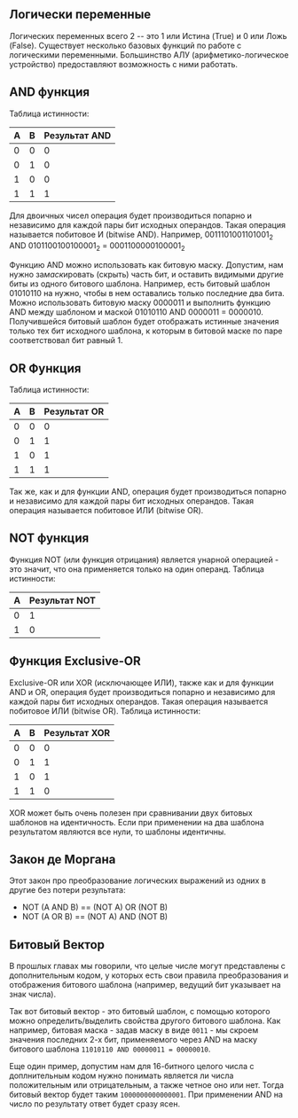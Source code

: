 ## Логически переменные

Логических переменных всего 2 -- это 1 или Истина (True) и 0 или Ложь (False). Существует несколько базовых функций по работе с логическими переменными. Большинство АЛУ (арифметико-логическое устройство) предоставляют возможность с ними работать.

## AND функция

Таблица истинности:

| A   | B   | Результат AND |
| --- | --- | ------------- |
| 0   | 0   | 0             |
| 0   | 1   | 0             |
| 1   | 0   | 0             |
| 1   | 1   | 1             |
Для двоичных чисел операция будет производиться попарно и независимо для каждой пары бит исходных операндов. Такая операция называется побитовое И (bitwise AND). 
Например, $0011101001101001_{2}$ AND $0101100100100001_{2}$ = $0001100000100001_{2}$ 

Функцию AND можно использовать как битовую маску. Допустим, нам нужно за*маск*ировать (скрыть) часть бит, и оставить видимыми другие биты из одного битового шаблона. 
Например, есть битовый шаблон $01010110$ на нужно, чтобы в нем оставались только последние два бита. Можно использовать битовую маску $0000011$ и выполнить функцию AND между шаблоном и маской $01010110$ AND $0000011$ = $0000010$. Получившейся битовый шаблон будет отображать истинные значения только тех бит исходного шаблона, к которым в битовой маске по паре соответствовал бит равный 1.

## OR Функция

Таблица истинности:

| A   | B   | Результат OR |
| --- | --- | ------------ |
| 0   | 0   | 0            |
| 0   | 1   | 1            |
| 1   | 0   | 1            |
| 1   | 1   | 1            |
Так же, как и для функции AND, операция будет производиться попарно и независимо для каждой пары бит исходных операндов. Такая операция называется побитовое ИЛИ (bitwise OR). 

## NOT функция

Функция NOT (или функция отрицания) является унарной операцией - это значит, что она применяется только на один операнд.
Таблица истинности:

| A   | Результат NOT |
| --- | ------------- |
| 0   | 1             |
| 1   | 0             |

## Функция Exclusive-OR

Exclusive-OR или XOR (исключающее ИЛИ), также как и для функции AND и OR, операция будет производиться попарно и независимо для каждой пары бит исходных операндов. Такая операция называется побитовое ИЛИ (bitwise OR). 
Таблица истинности: 

| A   | B   | Результат XOR |
| --- | --- | ------------- |
| 0   | 0   | 0             |
| 0   | 1   | 1             |
| 1   | 0   | 1             |
| 1   | 1   | 0             |

XOR может быть очень полезен при сравнивании двух битовых шаблонов на идентичность. Если при применении на два шаблона результатом являются все нули, то шаблоны идентичны.

## Закон де Моргана

Этот закон про преобразование логических выражений из одних в другие без потери результата:
* NOT (A AND B) == (NOT A) OR (NOT B)
* NOT (A OR B) == (NOT A) AND (NOT B)

## Битовый Вектор

В прошлых главах мы говорили, что целые числе могут представлены с дополнительным кодом, у которых есть свои правила преобразования и отображения битового шаблона (например, ведущий бит указывает на знак числа). 

Так вот битовый вектор - это битовый шаблон, с помощью которого можно определить/выделить свойства другого битового шаблона. Как например, битовая маска - задав маску в виде `0011` - мы скроем значения последних 2-х бит, применяемого через AND на маску битового шаблона `11010110 AND 00000011 = 00000010`. 

Еще один пример, допустим нам для 16-битного целого числа с доплнительным кодом нужно понимать является ли числа положительным или отрицательным, а также четное оно или нет. Тогда битовый вектор будет таким `1000000000000001`. При применении AND на число по результату ответ будет сразу ясен.
